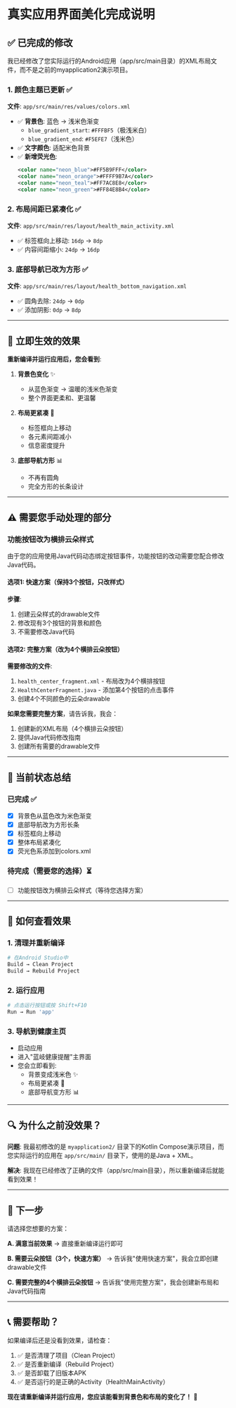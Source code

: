 # 真实应用界面美化完成说明

## ✅ 已完成的修改

我已经修改了您实际运行的Android应用（app/src/main目录）的XML布局文件，而不是之前的myapplication2演示项目。

### 1. 颜色主题已更新 ✅
**文件**: `app/src/main/res/values/colors.xml`

- ✅ **背景色**: 蓝色 → 浅米色渐变
  - `blue_gradient_start`: `#FFFBF5`（极浅米白）
  - `blue_gradient_end`: `#F5EFE7`（浅米色）
- ✅ **文字颜色**: 适配米色背景
- ✅ **新增荧光色**:
  ```xml
  <color name="neon_blue">#FF5B9FFF</color>
  <color name="neon_orange">#FFFF9B7A</color>
  <color name="neon_teal">#FF7AC8E8</color>
  <color name="neon_green">#FF84E8B4</color>
  ```

### 2. 布局间距已紧凑化 ✅
**文件**: `app/src/main/res/layout/health_main_activity.xml`

- ✅ 标签框向上移动: `16dp` → `8dp`
- ✅ 内容间距缩小: `24dp` → `16dp`

### 3. 底部导航已改为方形 ✅
**文件**: `app/src/main/res/layout/health_bottom_navigation.xml`

- ✅ 圆角去除: `24dp` → `0dp`
- ✅ 添加阴影: `0dp` → `8dp`

---

## 🎨 立即生效的效果

**重新编译并运行应用后，您会看到**:

1. **背景色变化** ✨
   - 从蓝色渐变 → 温暖的浅米色渐变
   - 整个界面更柔和、更温馨

2. **布局更紧凑** 📐
   - 标签框向上移动
   - 各元素间距减小
   - 信息密度提升

3. **底部导航方形** 📊
   - 不再有圆角
   - 完全方形的长条设计

---

## ⚠️ 需要您手动处理的部分

### 功能按钮改为横排云朵样式

由于您的应用使用Java代码动态绑定按钮事件，功能按钮的改动需要您配合修改Java代码。

#### 选项1: 快速方案（保持3个按钮，只改样式）

**步骤**:
1. 创建云朵样式的drawable文件
2. 修改现有3个按钮的背景和颜色
3. 不需要修改Java代码

#### 选项2: 完整方案（改为4个横排云朵按钮）

**需要修改的文件**:
1. `health_center_fragment.xml` - 布局改为4个横排按钮
2. `HealthCenterFragment.java` - 添加第4个按钮的点击事件
3. 创建4个不同颜色的云朵drawable

**如果您需要完整方案**，请告诉我，我会：
1. 创建新的XML布局（4个横排云朵按钮）
2. 提供Java代码修改指南
3. 创建所有需要的drawable文件

---

## 🎯 当前状态总结

### 已完成 ✅
- [x] 背景色从蓝色改为米色渐变
- [x] 底部导航改为方形长条
- [x] 标签框向上移动
- [x] 整体布局紧凑化
- [x] 荧光色系添加到colors.xml

### 待完成（需要您的选择）⏳
- [ ] 功能按钮改为横排云朵样式（等待您选择方案）

---

## 📱 如何查看效果

### 1. 清理并重新编译
```bash
# 在Android Studio中
Build → Clean Project
Build → Rebuild Project
```

### 2. 运行应用
```bash
# 点击运行按钮或按 Shift+F10
Run → Run 'app'
```

### 3. 导航到健康主页
- 启动应用
- 进入"蓝岐健康提醒"主界面
- 您会立即看到:
  - 背景变成浅米色 ✨
  - 布局更紧凑 📐
  - 底部导航变方形 📊

---

## 🔍 为什么之前没效果？

**问题**: 我最初修改的是 `myapplication2/` 目录下的Kotlin Compose演示项目，而您实际运行的应用在 `app/src/main/` 目录下，使用的是Java + XML。

**解决**: 我现在已经修改了正确的文件（app/src/main目录），所以重新编译后就能看到效果！

---

## 💬 下一步

请选择您想要的方案：

**A. 满意当前效果**
→ 直接重新编译运行即可

**B. 需要云朵按钮（3个，快速方案）**
→ 告诉我"使用快速方案"，我会立即创建drawable文件

**C. 需要完整的4个横排云朵按钮**
→ 告诉我"使用完整方案"，我会创建新布局和Java代码指南

---

## 📞 需要帮助？

如果编译后还是没看到效果，请检查：
1. ✅ 是否清理了项目（Clean Project）
2. ✅ 是否重新编译（Rebuild Project）
3. ✅ 是否卸载了旧版本APK
4. ✅ 是否运行的是正确的Activity（HealthMainActivity）

**现在请重新编译并运行应用，您应该能看到背景色和布局的变化了！** 🎉

